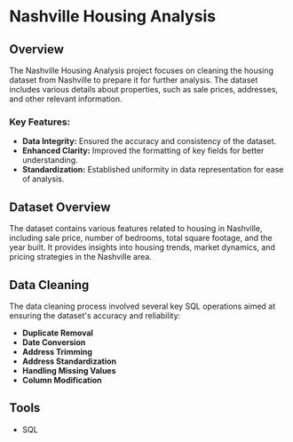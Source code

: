 # Nashville Housing Analysis

## Overview

The Nashville Housing Analysis project focuses on cleaning the housing dataset from Nashville to prepare it for further analysis. The dataset includes various details about properties, such as sale prices, addresses, and other relevant information.

### Key Features:
- **Data Integrity:** Ensured the accuracy and consistency of the dataset.
- **Enhanced Clarity:** Improved the formatting of key fields for better understanding.
- **Standardization:** Established uniformity in data representation for ease of analysis.

## Dataset Overview

The dataset contains various features related to housing in Nashville, including sale price, number of bedrooms, total square footage, and the year built. It provides insights into housing trends, market dynamics, and pricing strategies in the Nashville area.

## Data Cleaning

The data cleaning process involved several key SQL operations aimed at ensuring the dataset's accuracy and reliability:

- **Duplicate Removal** 
- **Date Conversion** 
- **Address Trimming**
- **Address Standardization** 
- **Handling Missing Values** 
- **Column Modification** 

## Tools

- SQL
